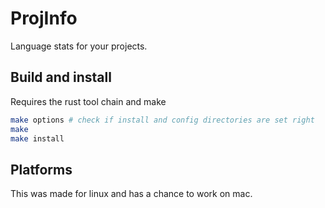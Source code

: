 # ProjInfo

Language stats for your projects.

## Build and install

Requires the rust tool chain and make

```sh
make options # check if install and config directories are set right
make
make install
```

## Platforms

This was made for linux and has a chance to work on mac.
